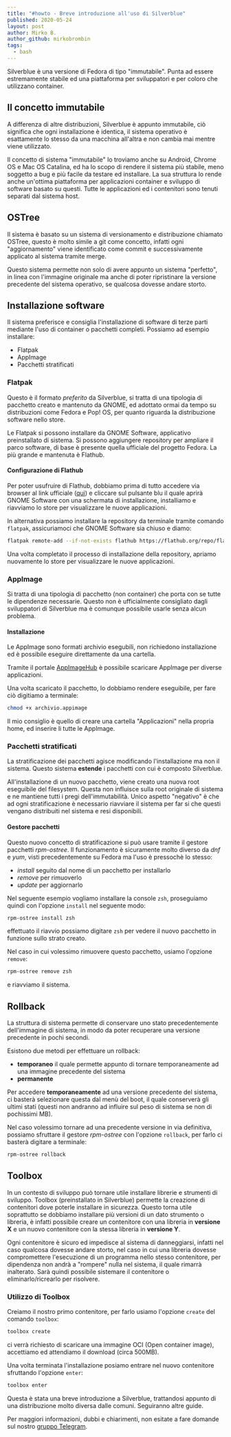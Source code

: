```yaml
---
title: "#howto - Breve introduzione all'uso di Silverblue"
published: 2020-05-24
layout: post
author: Mirko B.
author_github: mirkobrombin
tags:
  - bash
---
```

Silverblue è una versione di Fedora di tipo "immutabile". Punta ad essere estremamente stabile ed una piattaforma per sviluppatori e per coloro che utilizzano container.

## Il concetto immutabile
A differenza di altre distribuzioni, Silverblue è appunto immutabile, ciò significa che ogni installazione è identica, il sistema operativo è esattamente lo stesso da una macchina all'altra e non cambia mai mentre viene utilizzato.

Il concetto di sistema "immutabile" lo troviamo anche su Android, Chrome OS e Mac OS Catalina, ed ha lo scopo di rendere il sistema più stabile, meno soggetto a bug e più facile da testare ed installare. La sua struttura lo rende anche un'ottima piattaforma per applicazioni container e sviluppo di software basato su questi. Tutte le applicazioni ed i contenitori sono tenuti separati dal sistema host.

## OSTree
Il sistema è basato su un sistema di versionamento e distribuzione chiamato OSTree, questo è molto simile a git come concetto, infatti ogni "aggiornamento" viene identificato come commit e successivamente applicato al sistema tramite merge. 

Questo sistema permette non solo di avere appunto un sistema "perfetto", in linea con l'immagine originale ma anche di poter ripristinare la versione precedente del sistema operativo, se qualcosa dovesse andare storto.

## Installazione software
Il sistema preferisce e consiglia l'installazione di software di terze parti mediante l'uso di container o pacchetti completi. Possiamo ad esempio installare:

* Flatpak
* AppImage
* Pacchetti stratificati

### Flatpak
Questo è il formato *preferito* da Silverblue, si tratta di una tipologia di pacchetto creato e mantenuto da GNOME, ed adottato ormai da tempo su distribuzioni come Fedora e Pop! OS, per quanto riguarda la distribuzione software nello store.

Le Flatpak si possono installare da GNOME Software, applicativo preinstallato di sistema. Si possono aggiungere repository per ampliare il parco software, di base è presente quella ufficiale del progetto Fedora. La più grande e mantenuta è Flathub.

#### Configurazione di Flathub
Per poter usufruire di Flathub, dobbiamo prima di tutto accedere via browser al link ufficiale (<a href="https://flatpak.org/setup/Fedora/">qui</a>) e cliccare sul pulsante blu il quale aprirà GNOME Software con una schermata di installazione, installiamo e riavviamo lo store per visualizzare le nuove applicazioni.

In alternativa possiamo installare la repository da terminale tramite comando `flatpak`, assicuriamoci che GNOME Software sia chiuso e diamo:

```bash
flatpak remote-add --if-not-exists flathub https://flathub.org/repo/flathub.flatpakrepo
```

Una volta completato il processo di installazione della repository, apriamo nuovamente lo store per visualizzare le nuove applicazioni.

### AppImage
Si tratta di una tipologia di pacchetto (non container) che porta con se tutte le dipendenze necessarie. Questo non è ufficialmente consigliato dagli sviluppatori di Silverblue ma è comunque possibile usarle senza alcun problema.

#### Installazione
Le AppImage sono formati archivio esegubili, non richiedono installazione ed è possibile eseguire direttamente da una cartella.

Tramite il portale <a href="https://www.appimagehub.com/">AppImageHub</a> è possibile scaricare AppImage per diverse applicazioni. 

Una volta scaricato il pacchetto, lo dobbiamo rendere eseguibile, per fare ciò digitiamo a terminale:

```bash
chmod +x archivio.appimage
```

Il mio consiglio è quello di creare una cartella "Applicazioni" nella propria home, ed inserire li tutte le AppImage.

### Pacchetti stratificati
La stratificazione dei pacchetti agisce modificando l'installazione ma non il sistema. Questo sistema **estende** i pacchetti con cui è composto Silverblue.

All'installazione di un nuovo pacchetto, viene creato una nuova root eseguibile del filesystem. Questa non influisce sulla root originale di sistema e ne mantiene tutti i pregi dell'immutabilità. Unico aspetto "negativo" è che ad ogni stratificazione è necessario riavviare il sistema per far si che questi vengano distribuiti nel sistema e resi disponibili.

#### Gestore pacchetti
Questo nuovo concetto di stratificazione si può usare tramite il gestore pacchetti *rpm-ostree*. Il funzionamento è sicuramente molto diverso da *dnf* e *yum*, visti precedentemente su Fedora ma l'uso è pressochè lo stesso:

* *install* seguito dal nome di un pacchetto per installarlo
* *remove* per rimuoverlo
* *update* per aggiornarlo

Nel seguente esempio vogliamo installare la console `zsh`, proseguiamo quindi con l'opzione `install` nel seguente modo:

```bash
rpm-ostree install zsh
```

effettuato il riavvio possiamo digitare `zsh` per vedere il nuovo pacchetto in funzione sullo strato creato.

Nel caso in cui volessimo rimuovere questo pacchetto, usiamo l'opzione `remove`:

```bash
rpm-ostree remove zsh
```

e riavviamo il sistema.

## Rollback
La struttura di sistema permette di conservare uno stato precedentemente dell'immagine di sistema, in modo da poter recuperare una versione precedente in pochi secondi.

Esistono due metodi per effettuare un rollback:
* **temporaneo** il quale permette appunto di tornare temporaneamente ad una immagine precedente del sistema
* **permanente**

Per accedere **temporaneamente** ad una versione precedente del sistema, ci basterà selezionare questa dal menù del boot, il quale conserverà gli ultimi stati (questi non andranno ad influire sul peso di sistema se non di pochissimi MB).

Nel caso volessimo tornare ad una precedente versione in via definitiva, possiamo sfruttare il gestore *rpm-ostree* con l'opzione `rollback`, per farlo ci basterà digitare a terminale:

```bash
rpm-ostree rollback
```

## Toolbox
In un contesto di sviluppo può tornare utile installare librerie e strumenti di sviluppo. Toolbox (preinstallato in Silverblue) permette la creazione di contenitori dove poterle installare in sicurezza. Questo torna utile soprattutto se dobbiamo installare più versioni di un dato strumento o libreria, è infatti possibile creare un contenitore con una libreria in **versione X** e un nuovo contenitore con la stessa libreria in **versione Y**.

Ogni contenitore è sicuro ed impedisce al sistema di danneggiarsi, infatti nel caso qualcosa dovesse andare storto, nel caso in cui una libreria dovesse compromettere l'esecuzione di un programma nello stesso contenitore, per dipendenza non andrà a "rompere" nulla nel sistema, il quale rimarrà inalterato. Sarà quindi possibile sistemare il contenitore o eliminarlo/ricrearlo per risolvere.

### Utilizzo di Toolbox
Creiamo il nostro primo contenitore, per farlo usiamo l'opzione `create` del comando `toolbox`:

```bash
toolbox create
```

ci verrà richiesto di scaricare una immagine OCI (Open container image), accettiamo ed attendiamo il download (circa 500MB).

Una volta terminata l'installazione posiamo entrare nel nuovo contenitore sfruttando l'opzione `enter`:

```bash
toolbox enter
```

Questa è stata una breve introduzione a Silverblue, trattandosi appunto di una distribuzione molto diversa dalle comuni. Seguiranno altre guide.


Per maggiori informazioni, dubbi e chiarimenti, non esitate a fare domande sul nostro [gruppo Telegram](https://t.me/linuxpeople).